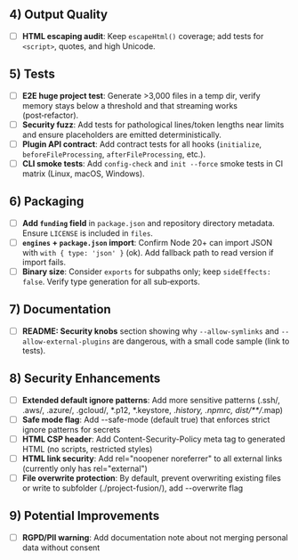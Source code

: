 ## 4) Output Quality
- [ ] **HTML escaping audit**: Keep `escapeHtml()` coverage; add tests for `<script>`, quotes, and high Unicode.

## 5) Tests
- [ ] **E2E huge project test**: Generate >3,000 files in a temp dir, verify memory stays below a threshold and that streaming works (post‑refactor).
- [ ] **Security fuzz**: Add tests for pathological lines/token lengths near limits and ensure placeholders are emitted deterministically.
- [ ] **Plugin API contract**: Add contract tests for all hooks (`initialize`, `beforeFileProcessing`, `afterFileProcessing`, etc.).
- [ ] **CLI smoke tests**: Add `config-check` and `init --force` smoke tests in CI matrix (Linux, macOS, Windows).

## 6) Packaging
- [ ] **Add `funding` field** in `package.json` and repository directory metadata. Ensure `LICENSE` is included in `files`.
- [ ] **`engines` + `package.json` import**: Confirm Node 20+ can import JSON with `with { type: 'json' }` (ok). Add fallback path to read version if import fails.
- [ ] **Binary size**: Consider `exports` for subpaths only; keep `sideEffects: false`. Verify type generation for all sub‑exports.

## 7) Documentation
- [ ] **README: Security knobs** section showing why `--allow-symlinks` and `--allow-external-plugins` are dangerous, with a small code sample (link to tests).

## 8) Security Enhancements
- [ ] **Extended default ignore patterns**: Add more sensitive patterns (.ssh/, .aws/, .azure/, .gcloud/, *.p12, *.keystore, .*history, .npmrc, dist/**/*.map)
- [ ] **Safe mode flag**: Add --safe-mode (default true) that enforces strict ignore patterns for secrets
- [ ] **HTML CSP header**: Add Content-Security-Policy meta tag to generated HTML (no scripts, restricted styles)
- [ ] **HTML link security**: Add rel="noopener noreferrer" to all external links (currently only has rel="external")
- [ ] **File overwrite protection**: By default, prevent overwriting existing files or write to subfolder (./project-fusion/), add --overwrite flag

## 9) Potential Improvements
- [ ] **RGPD/PII warning**: Add documentation note about not merging personal data without consent